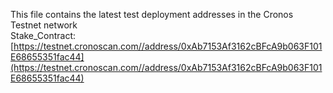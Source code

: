 This file contains the latest test deployment addresses in the Cronos Testnet network<br/>Stake_Contract: [https://testnet.cronoscan.com//address/0xAb7153Af3162cBFcA9b063F101E68655351fac44](https://testnet.cronoscan.com//address/0xAb7153Af3162cBFcA9b063F101E68655351fac44)<br/>